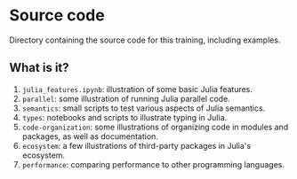 # Source code

Directory containing the source code for this training, including examples.


## What is it?

1. `julia_features.ipynb`: illustration of some basic Julia features.
1. `parallel`: some illustration of running Julia parallel code.
1. `semantics`: small scripts to test various aspects of Julia semantics.
1. `types`: notebooks and scripts to illustrate typing in Julia.
1. `code-organization`: some illustrations of organizing code in modules and
   packages, as well as documentation.
1. `ecosystem`: a few illustrations of third-party packages in Julia's ecosystem.
1. `performance`: comparing performance to other programming languages.
